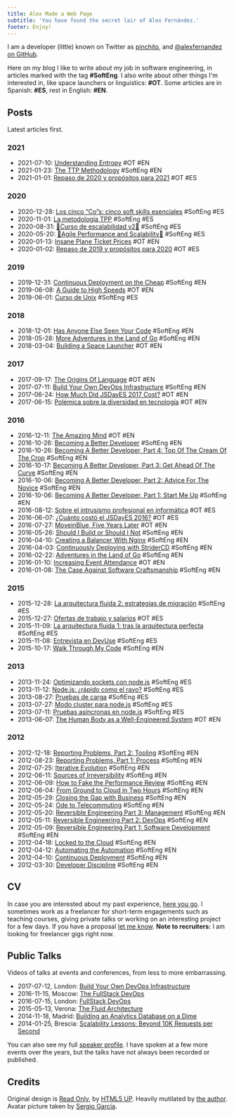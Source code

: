 ```yaml
---
title: Alex Made a Web Page
subtitle: 'You have found the secret lair of Alex Fernández.'
footer: Enjoy!
---
```


I am a developer (little) known on Twitter as [pinchito](https://twitter.com/pinchito),
and <a href="https://github.com/alexfernandez" aria-label="Follow @alexfernandez on GitHub">@alexfernandez on GitHub</a>.

Here on my blog I like to write about my job in software engineering, in articles marked with the tag **#SoftEng**.
I also write about other things I'm interested in, like space launchers or linguistics: **#OT**.
Some articles are in Spanish: **#ES**, rest in English: **#EN**.

## Posts

Latest articles first.

### 2021

* 2021-07-10: [Understanding Entropy](2021/understanding-entropy) #OT #EN
* 2021-01-23: [The TTP Methodology](2021/ttp) #SoftEng #EN
* 2021-01-01: [Repaso de 2020 y propósitos para 2021](2021/repaso-propositos-2020) #OT #ES

### 2020

* 2020-12-28: [Los cinco “Co”s: cinco soft skills esenciales](2020/cinco-cos) #SoftEng #ES
* 2020-11-01: [La metodología TPP](2020/tpp) #SoftEng #ES
* 2020-08-31: [🚀Curso de escalabilidad v2🚀](2020/curso-escalabilidad-2) #SoftEng #ES
* 2020-05-20: [🚀Agile Performance and Scalability🚀](2020/curso-escalabilidad) #SoftEng #ES
* 2020-01-13: [Insane Plane Ticket Prices](2020/insane-plane-prices) #OT #EN
* 2020-01-02: [Repaso de 2019 y propósitos para 2020](2020/repaso-propositos) #OT #ES

### 2019

* 2019-12-31: [Continuous Deployment on the Cheap](2019/devops-on-the-cheap) #SoftEng #EN
* 2019-06-08: [A Guide to High Speeds](2019/high-speeds) #OT #EN
* 2019-06-01: [Curso de Unix](2019/curso-unix) #SoftEng #ES

### 2018

* 2018-12-01: [Has Anyone Else Seen Your Code](2018/has-anyone-else-seen-your-code) #SoftEng #EN
* 2018-05-28: [More Adventures in the Land of Go](2018/more-golang-adventures) #SoftEng #EN
* 2018-03-04: [Building a Space Launcher](2018/building-space-launcher) #OT #EN

### 2017

* 2017-09-17: [The Origins Of Language](2017/origins-language) #OT #EN
* 2017-07-11: [Build Your Own DevOps Infrastructure](2017/build-your-own-devops-infrastructure) #SoftEng #EN
* 2017-06-24: [How Much Did JSDayES 2017 Cost?](2017/jsdayes-2017-cost) #OT #EN
* 2017-06-15: [Polémica sobre la diversidad en tecnología](2017/diversidad-tecnologia) #OT #EN

### 2016

* 2016-12-11: [The Amazing Mind](2016/the-amazing-mind) #OT #EN
* 2016-10-26: [Becoming a Better Developer](2016/becoming-a-better-developer) #SoftEng #EN
* 2016-10-26: [Becoming A Better Developer, Part 4: Top Of The Cream Of The Crop](2016/top-of-the-cream-of-the-crop) #SoftEng #EN
* 2016-10-17: [Becoming A Better Developer, Part 3: Get Ahead Of The Curve](2016/get-ahead-of-the-curve) #SoftEng #EN
* 2016-10-06: [Becoming A Better Developer, Part 2: Advice For The Novice](2016/advice-for-the-novice) #SoftEng #EN
* 2016-10-06: [Becoming A Better Developer, Part 1: Start Me Up](2016/start-me-up) #SoftEng #EN
* 2016-08-12: [Sobre el intrusismo profesional en informática](2016/sobre-intrusismo-profesional) #OT #ES
* 2016-06-07: [¿Cuánto costó el JSDayES 2016?](2016/cuanto-costo-jsdayes-2016) #OT #ES
* 2016-07-27: [MoveinBlue, Five Years Later](2016/mib-five-years-later) #OT #EN
* 2016-05-26: [Should I Build or Should I Not](2016/build-or-not) #SoftEng #EN
* 2016-04-10: [Creating a Balancer With Nginx](2016/nginx-balancer) #SoftEng #EN
* 2016-04-03: [Continuously Deploying with StriderCD](2016/stridercd) #SoftEng #EN
* 2016-02-22: [Adventures in the Land of Go](2016/golang-adventures) #SoftEng #EN
* 2016-01-10: [Increasing Event Attendance](2016/event-attendance) #OT #EN
* 2016-01-08: [The Case Against Software Craftsmanship](2016/against-craftsmanship) #SoftEng #EN

### 2015

* 2015-12-28: [La arquitectura fluida 2: estrategias de migración](2015/arquitectura-fluida-2-estrategias-migracion) #SoftEng #ES
* 2015-12-27: [Ofertas de trabajo y salarios](2015/ofertas-salarios) #OT #ES
* 2015-11-09: [La arquitectura fluida 1: tras la arquitectura perfecta](2015/arquitectura-fluida-1-arquitectura-perfecta) #SoftEng #ES
* 2015-11-08: [Entrevista en DevUse](2015/entrevista-devuse) #SoftEng #ES
* 2015-10-17: [Walk Through My Code](2015/walk-through-my-code) #SoftEng #EN

### 2013

* 2013-11-24: [Optimizando sockets con node.js](2013/optimizando-sockets) #SoftEng #ES
* 2013-11-12: [Node.js: ¿rápido como el rayo?](2013/nodejs-rapido-como-el-rayo) #SoftEng #ES
* 2013-08-27: [Pruebas de carga](2013/pruebas-de-carga) #SoftEng #ES
* 2013-07-27: [Modo cluster para node.js](2013/modo-cluster) #SoftEng #ES
* 2013-07-11: [Pruebas asíncronas en node.js](2013/pruebas-asincronas) #SoftEng #ES
* 2013-06-07: [The Human Body as a Well-Engineered System](2013/human-body-engineered-system) #OT #EN

### 2012

* 2012-12-18: [Reporting Problems, Part 2: Tooling](2012/reporting-problems-part-2) #SoftEng #EN
* 2012-08-23: [Reporting Problems, Part 1: Process](2012/reporting-problems-part-1) #SoftEng #EN
* 2012-07-25: [Iterative Evolution](2012/iterative-evolution) #SoftEng #EN
* 2012-06-11: [Sources of Irreversibility](2012/sources-of-irreversibility) #SoftEng #EN
* 2012-06-09: [How to Fake the Performance Review](2012/performance-review) #SoftEng #EN
* 2012-06-04: [From Ground to Cloud in Two Hours](2012/from-ground-to-cloud) #SoftEng #EN
* 2012-05-29: [Closing the Gap with Business](2012/closing-the-gap) #SoftEng #EN
* 2012-05-24: [Ode to Telecommuting](2012/ode-to-telecommuting) #SoftEng #EN
* 2012-05-20: [Reversible Engineering Part 3: Management](2012/reversible-engineering-part-3) #SoftEng #EN
* 2012-05-11: [Reversible Engineering Part 2: DevOps](2012/reversible-engineering-part-2) #SoftEng #EN
* 2012-05-09: [Reversible Engineering Part 1: Software Development](2012/reversible-engineering-part-1) #SoftEng #EN
* 2012-04-18: [Locked to the Cloud](2012/locked-to-the-cloud) #SoftEng #EN
* 2012-04-12: [Automating the Automation](2012/automating-the-automation) #SoftEng #EN
* 2012-04-10: [Continuous Deployment](2012/continuous-deployment) #SoftEng #EN
* 2012-03-30: [Developer Discipline](2012/developer-discipline) #SoftEng #EN

## CV

In case you are interested about my past experience,
[here you go](/cv).
I sometimes work as a freelancer for short-term engagements
such as teaching courses,
giving private talks
or working on an interesting project for a few days.
If you have a proposal
[let me know](mailto:alexfernandeznpm@gmail.com).
**Note to recruiters:**
I am looking for freelancer gigs right now.

## Public Talks

Videos of talks at events and conferences,
from less to more embarrassing.

* 2017-07-12, London: [Build Your Own DevOps Infrastructure](https://skillsmatter.com/skillscasts/10239-build-your-own-devops-infrastructure)
* 2016-11-15, Moscow: [The FullStack DevOps](https://www.youtube.com/watch?v=rofFbzBMchw)
* 2016-07-15, London: [FullStack DevOps](https://skillsmatter.com/skillscasts/8156-fullstack-devops)
* 2015-05-13, Verona: [The Fluid Architecture](https://vimeo.com/136912284)
* 2014-11-18, Madrid: [Building an Analytics Database on a Dime](https://www.youtube.com/watch?v=F3rzQdCDxgg)
* 2014-01-25, Brescia: [Scalability Lessons: Beyond 10K Requests per Second](https://vimeo.com/121892726)

You can also see my full
[speaker profile](/permanent/speaker).
I have spoken at a few more events over the years,
but the talks have not always been recorded or published.

## Credits

Original design is [Read Only](http://html5up.net/read-only), by [HTML5 UP](http://html5up.net).
Heavily mutilated by [the author](https://twitter.com/pinchito).
Avatar picture taken by [Sergio García](https://twitter.com/sgmonda).

